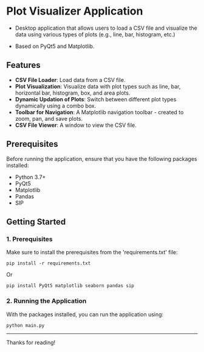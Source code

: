 # Plot Visualizer Application

- Desktop application that allows users to load a CSV file and visualize the data using various types of plots (e.g., line, bar, histogram, etc.) 

- Based on PyQt5 and Matplotlib.



## Features

- **CSV File Loader**: Load data from a CSV file.
- **Plot Visualization**: Visualize data with plot types such as line, bar, horizontal bar, histogram, box, and area plots.
- **Dynamic Updation of Plots**: Switch between different plot types dynamically using a combo box.
- **Toolbar for Navigation**: A Matplotlib navigation toolbar - created to zoom, pan, and save plots.
- **CSV File Viewer**: A window to view the CSV file.

## Prerequisites

Before running the application, ensure that you have the following packages installed:

- Python 3.7+
- PyQt5
- Matplotlib
- Pandas
- SIP


## Getting Started

### 1. Prerequisites

Make sure to install the prerequisites from the 'requirements.txt' file:

```pip install -r requirements.txt```

Or

```pip install PyQt5 matplotlib seaborn pandas sip```

### 2. Running the Application
With the packages installed, you can run the application using:

```python main.py```

----


Thanks for reading!







